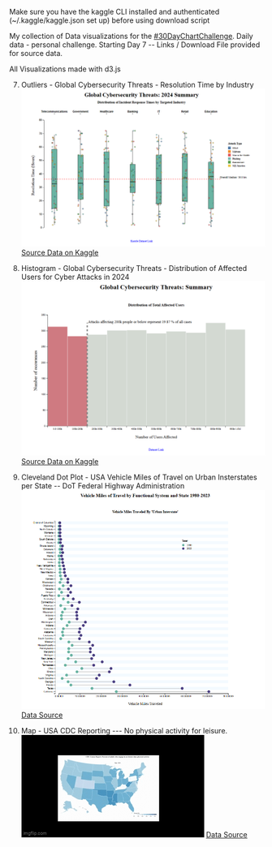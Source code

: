  Make sure you have the kaggle CLI installed and authenticated (~/.kaggle/kaggle.json set up) before using download script


My collection of Data visualizations for the [#30DayChartChallenge](https://github.com/30DayChartChallenge). Daily data - personal challenge. 
Starting Day 7 -- Links / Download File provided for source data. 

All Visualizations made with d3.js 

07. Outliers - Global Cybersecurity Threats - Resolution Time by Industry ![day7](/2025/captures/07_1_Screenshot_Outliers_Boxplot.png) [Source Data on Kaggle](https://www.kaggle.com/datasets/atharvasoundankar/global-cybersecurity-threats-2015-2024/data)

08. Histogram - Global Cybersecurity Threats - Distribution of Affected Users for Cyber Attacks in 2024 ![day8](/2025/captures/08_1_Screenshot_histogram.png) [Source Data on Kaggle](https://www.kaggle.com/datasets/atharvasoundankar/global-cybersecurity-threats-2015-2024/data)


09. Cleveland Dot Plot - USA Vehicle Miles of Travel on Urban Insterstates per State -- DoT Federal Highway Administration  ![day9](/2025/captures/09_1_Screenshot_barbell.png) [Data Source](https://catalog.data.gov/dataset/vehicle-miles-of-travel-by-functional-system-and-state-1980-2023-vm-2#sec-dates)

12. Map - USA CDC Reporting --- No physical activity for leisure.   ![day12](/2025/captures/mapGif.gif) [Data Source](https://data.cdc.gov/api/views/hn4x-zwk7/rows.json?accessType=DOWNLOAD)

